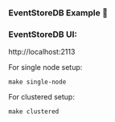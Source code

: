 ### EventStoreDB Example 👋

### EventStoreDB UI:

http://localhost:2113


For single node setup:

```
make single-node
```
For clustered setup:
```
make clustered
```